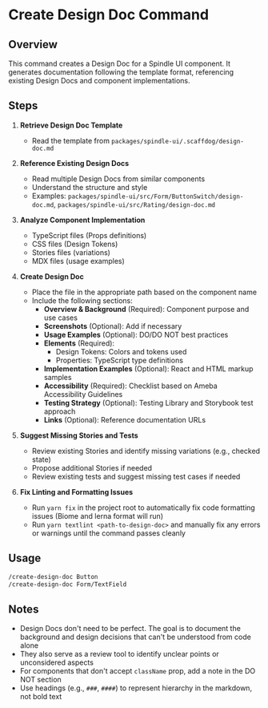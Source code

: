 # Create Design Doc Command

## Overview

This command creates a Design Doc for a Spindle UI component. It generates documentation following the template format, referencing existing Design Docs and component implementations.

## Steps

1. **Retrieve Design Doc Template**
   - Read the template from `packages/spindle-ui/.scaffdog/design-doc.md`

2. **Reference Existing Design Docs**
   - Read multiple Design Docs from similar components
   - Understand the structure and style
   - Examples: `packages/spindle-ui/src/Form/ButtonSwitch/design-doc.md`, `packages/spindle-ui/src/Rating/design-doc.md`

3. **Analyze Component Implementation**
   - TypeScript files (Props definitions)
   - CSS files (Design Tokens)
   - Stories files (variations)
   - MDX files (usage examples)

4. **Create Design Doc**
   - Place the file in the appropriate path based on the component name
   - Include the following sections:
     - **Overview & Background** (Required): Component purpose and use cases
     - **Screenshots** (Optional): Add if necessary
     - **Usage Examples** (Optional): DO/DO NOT best practices
     - **Elements** (Required):
       - Design Tokens: Colors and tokens used
       - Properties: TypeScript type definitions
     - **Implementation Examples** (Optional): React and HTML markup samples
     - **Accessibility** (Required): Checklist based on Ameba Accessibility Guidelines
     - **Testing Strategy** (Optional): Testing Library and Storybook test approach
     - **Links** (Optional): Reference documentation URLs

5. **Suggest Missing Stories and Tests**
   - Review existing Stories and identify missing variations (e.g., checked state)
   - Propose additional Stories if needed
   - Review existing tests and suggest missing test cases if needed

6. **Fix Linting and Formatting Issues**
   - Run `yarn fix` in the project root to automatically fix code formatting issues (Biome and lerna format will run)
   - Run `yarn textlint <path-to-design-doc>` and manually fix any errors or warnings until the command passes cleanly

## Usage

```bash
/create-design-doc Button
/create-design-doc Form/TextField
```

## Notes

- Design Docs don't need to be perfect. The goal is to document the background and design decisions that can't be understood from code alone
- They also serve as a review tool to identify unclear points or unconsidered aspects
- For components that don't accept `className` prop, add a note in the DO NOT section
- Use headings (e.g., `###`, `####`) to represent hierarchy in the markdown, not bold text
